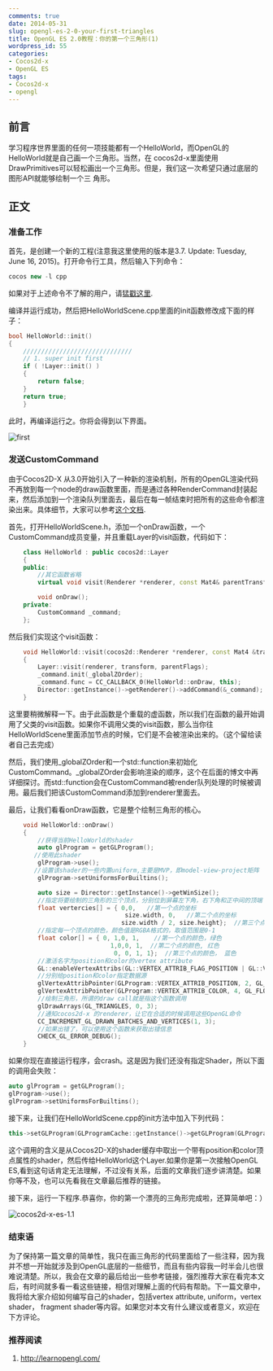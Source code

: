 ```yaml
---
comments: true
date: 2014-05-31
slug: opengl-es-2-0-your-first-triangles
title: OpenGL ES 2.0教程：你的第一个三角形(1)
wordpress_id: 55
categories:
- Cocos2d-x
- OpenGL ES 
tags:
- Cocos2d-x
- opengl
---
```


 
<!-- toc -->

## 前言
学习程序世界里面的任何一项技能都有一个HelloWorld，而OpenGL的HelloWorld就是自己画一个三角形。当然，在
cocos2d-x里面使用DrawPrimitives可以轻松画出一个三角形。但是，我们这一次希望只通过底层的图形API就能够绘制一个三
角形。

<!-- more -->

## 正文

### 准备工作

首先，是创建一个新的工程(注意我这里使用的版本是3.7. Update: Tuesday, June 16, 2015)。打开命令行工具，然后输入下列命令：

```cpp
cocos new -l cpp
```

如果对于上述命令不了解的用户，请[猛戳这里](http://cocos2d-x.org/wiki/How_to_Start_A_New_Cocos2D-X_Game).

编译并运行成功，然后把HelloWorldScene.cpp里面的init函数修改成下面的样子：

```cpp
bool HelloWorld::init()
{
    //////////////////////////////
    // 1. super init first
    if ( !Layer::init() )
    {
        return false;
    }
    return true;
    }
```

此时，再编译运行之。你将会得到以下界面。

![first](https://zilongshanren.com/img/cocos2d-x-es-1.0.png)

### 发送CustomCommand

由于Cocos2D-X 从3.0开始引入了一种新的渲染机制，所有的OpenGL渲染代码不再放到每一个node的draw函数里面，而是通过各种RenderCommand封装起来，然后添加到一个渲染队列里面去，最后在每一帧结束时把所有的这些命令都渲染出来。具体细节，大家可以参考[这个文档](http://cocos2d-x.org/wiki/Cocos2d_v30_renderer_pipeline_roadmap).

首先，打开HelloWorldScene.h，添加一个onDraw函数，一个CustomCommand成员变量，并且重载Layer的visit函数，代码如下：

```cpp
    class HelloWorld : public cocos2d::Layer
    {
    public: 
        //其它函数省略
        virtual void visit(Renderer *renderer, const Mat4& parentTransform, uint32_t parentFlags) override;

        void onDraw();
    private:
        CustomCommand _command;
    };
```

然后我们实现这个visit函数：

```cpp
    void HelloWorld::visit(cocos2d::Renderer *renderer, const Mat4 &transform,uint32_t parentFlags)
    {
        Layer::visit(renderer, transform, parentFlags);
        _command.init(_globalZOrder);
        _command.func = CC_CALLBACK_0(HelloWorld::onDraw, this);
        Director::getInstance()->getRenderer()->addCommand(&_command);
    }
```

这里要稍微解释一下。由于此函数是个重载的虚函数，所以我们在函数的最开始调用了父类的visit函数。如果你不调用父类的visit函数，那么当你往HelloWorldScene里面添加节点的时候，它们是不会被渲染出来的。（这个留给读者自己去完成）

然后，我们使用_globalZOrder和一个std::function来初始化CustomCommand。_globalZOrder会影响渲染的顺序，这个在后面的博文中再详细探讨。而std::function会在CustomCommand被render队列处理的时候被调用。最后我们把该CustomCommand添加到renderer里面去。

最后，让我们看看onDraw函数，它是整个绘制三角形的核心。

```cpp
    void HelloWorld::onDraw()
    {
        //获得当前HelloWorld的shader
        auto glProgram = getGLProgram();
       //使用此shader
        glProgram->use();
       //设置该shader的一些内置uniform,主要是MVP，即model-view-project矩阵
        glProgram->setUniformsForBuiltins();

        auto size = Director::getInstance()->getWinSize();
        //指定将要绘制的三角形的三个顶点，分别位到屏幕左下角，右下角和正中间的顶端
        float vertercies[] = { 0,0,   //第一个点的坐标
                                size.width, 0,   //第二个点的坐标
                               size.width / 2, size.height};  //第三个点的坐标
        //指定每一个顶点的颜色，颜色值是RGBA格式的，取值范围是0-1
        float color[] = { 0, 1,0, 1,    //第一个点的颜色，绿色
                            1,0,0, 1,  //第二个点的颜色, 红色
                             0, 0, 1, 1};  //第三个点的颜色， 蓝色
        //激活名字为position和color的vertex attribute
        GL::enableVertexAttribs(GL::VERTEX_ATTRIB_FLAG_POSITION | GL::VERTEX_ATTRIB_FLAG_COLOR);
        //分别给position和color指定数据源
        glVertexAttribPointer(GLProgram::VERTEX_ATTRIB_POSITION, 2, GL_FLOAT, GL_FALSE, 0, vertercies);
        glVertexAttribPointer(GLProgram::VERTEX_ATTRIB_COLOR, 4, GL_FLOAT, GL_FALSE, 0, color);
        //绘制三角形，所谓的draw call就是指这个函数调用
        glDrawArrays(GL_TRIANGLES, 0, 3);
        //通知cocos2d-x 的renderer，让它在合适的时候调用这些OpenGL命令
        CC_INCREMENT_GL_DRAWN_BATCHES_AND_VERTICES(1, 3);
        //如果出错了，可以使用这个函数来获取出错信息
        CHECK_GL_ERROR_DEBUG();
    }
```

如果你现在直接运行程序，会crash。这是因为我们还没有指定Shader，所以下面的调用会失败：

```cpp
auto glProgram = getGLProgram();
glProgram->use();
glProgram->setUniformsForBuiltins();
``` 

接下来，让我们在HelloWorldScene.cpp的init方法中加入下列代码：

```cpp
this->setGLProgram(GLProgramCache::getInstance()->getGLProgram(GLProgram::SHADER_NAME_POSITION_COLOR));
```

这个调用的含义是从Cocos2D-X的shader缓存中取出一个带有position和color顶点属性的shader，然后传给HelloWorld这个Layer.如果你是第一次接触OpenGL ES,看到这句话肯定无法理解，不过没有关系，后面的文章我们逐步讲清楚。如果你等不及，也可以先看我在文章最后推荐的链接。

接下来，运行一下程序.恭喜你，你的第一个漂亮的三角形完成啦，还算简单吧：）

![cocos2d-x-es-1.1](https://zilongshanren.com/img/cocos2d-x-es-1.1.png)


### 结束语

为了保持第一篇文章的简单性，我只在画三角形的代码里面给了一些注释，因为我并不想一开始就涉及到OpenGL底层的一些细节，而且有些内容我一时半会儿也很难说清楚。所以，我会在文章的最后给出一些参考链接，强烈推荐大家在看完本文后，有时间就多看一看这些链接，相信对理解上面的代码有帮助。下一篇文章中，我将给大家介绍如何编写自己的shader，包括vertex attribute, uniform，vertex shader， fragment shader等内容。如果您对本文有什么建议或者意义，欢迎在下方评论。


### 推荐阅读

1. http://learnopengl.com/
